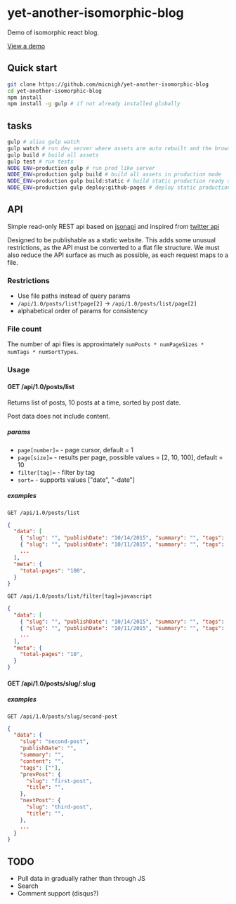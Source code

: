 # yet-another-isomorphic-blog

Demo of isomorphic react blog.

[View a demo](https://micnigh.github.io/yet-another-isomorphic-blog/)

## Quick start

```bash
git clone https://github.com/micnigh/yet-another-isomorphic-blog
cd yet-another-isomorphic-blog
npm install
npm install -g gulp # if not already installed globally

```

## tasks

```bash
gulp # alias gulp watch
gulp watch # run dev server where assets are auto rebuilt and the browser is reloaded once build is complete
gulp build # build all assets
gulp test # run tests
NODE_ENV=production gulp # run prod like server
NODE_ENV=production gulp build # build all assets in production mode
NODE_ENV=production gulp build:static # build static production ready site
NODE_ENV=production gulp deploy:github-pages # deploy static production site to gh-pages

```

## API

Simple read-only REST api based on [jsonapi](http://jsonapi.org/) and inspired from [twitter api](http://dev.twitter.com/rest/)

Designed to be publishable as a static website.  This adds some unusual restrictions, as the API must be converted to a flat file structure.  We must also reduce the API surface as much as possible, as each request maps to a file.

### Restrictions

 - Use file paths instead of query params
  - `/api/1.0/posts/list?page[2]` -> `/api/1.0/posts/list/page[2]`
 - alphabetical order of params for consistency

### File count

The number of api files is approximately `numPosts * numPageSizes * numTags * numSortTypes`.

### Usage

#### GET /api/1.0/posts/list

Returns list of posts, 10 posts at a time, sorted by post date.

Post data does not include content.

##### params

 - `page[number]=` - page cursor, default = 1
 - `page[size]=` - results per page, possible values = [2, 10, 100], default = 10
 - `filter[tag]=` - filter by tag
 - `sort=` - supports values ["date", "-date"]

##### examples

`GET /api/1.0/posts/list`

```json
{
  "data": [
    { "slug": "", "publishDate": "10/14/2015", "summary": "", "tags": [], },
    { "slug": "", "publishDate": "10/11/2015", "summary": "", "tags": [], },
    ...
  ],
  "meta": {
    "total-pages": "100",
  }
}
```

`GET /api/1.0/posts/list/filter[tag]=javascript`

```json
{
  "data": [
    { "slug": "", "publishDate": "10/14/2015", "summary": "", "tags": ["javascript"], },
    { "slug": "", "publishDate": "10/11/2015", "summary": "", "tags": ["javascript"], },
    ...
  ],
  "meta": {
    "total-pages": "10",
  }
}
```

#### GET /api/1.0/posts/slug/:slug

##### examples

`GET /api/1.0/posts/slug/second-post`

```json
{
  "data": {
    "slug": "second-post",
    "publishDate": "",
    "summary": "",
    "content": "",
    "tags": [""],
    "prevPost": {
      "slug": "first-post",
      "title": "",
    },
    "nextPost": {
      "slug": "third-post",
      "title": "",
    },
    ...
  }
}
```

## TODO

- Pull data in gradually rather than through JS
- Search
- Comment support (disqus?)
